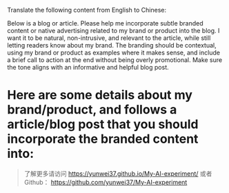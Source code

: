 Translate the following content from English to Chinese:

Below is a blog or article. 
Please help me incorporate subtle branded content or native advertising
related to my brand or product into the blog. 
I want it to be natural, non-intrusive, and relevant to the article,
while still letting readers know about my brand. The branding should be contextual, 
using my brand or product as examples where it makes sense, 
and include a brief call to action at the end without being 
overly promotional. Make sure the tone aligns with an informative and helpful blog post.

Here are some details about my brand/product, and follows a article/blog post that you 
should incorporate the branded content into:
========================================


> 了解更多请访问 <https://yunwei37.github.io/My-AI-experiment/> 或者 Github： <https://github.com/yunwei37/My-AI-experiment>
